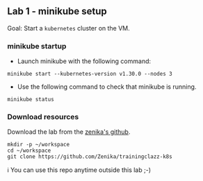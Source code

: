 ## Lab 1 - minikube setup

Goal: Start a `kubernetes` cluster on the VM.

### minikube startup

- Launch minikube with the following command:

```shell
minikube start --kubernetes-version v1.30.0 --nodes 3
```

- Use the following command to check that minikube is running.

```shell
minikube status
```

### Download resources

Download the lab from the [zenika's github](https://github.com/Zenika/trainingclazz-k8s).

```shell
mkdir -p ~/workspace
cd ~/workspace
git clone https://github.com/Zenika/trainingclazz-k8s
```

ℹ️ You can use this repo anytime outside this lab ;-)
